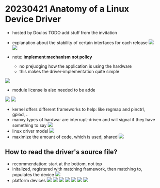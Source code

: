 # 20230421 Anatomy of a Linux Device Driver

* hosted by Doulos
TODO add stuff from the invitation

* explanation about the stability of certain interfaces for each release
![](img00.png)
![](img01.png)
* note: **implement mechanism not policy**
  * no prejudging how the application is using the hardware
  * this makes the driver-implementation quite simple

![](img02.png)
* module license is also needed to be adde

![](img03.png)
![](img04.png)
* kernel offers different frameworks to help: like regmap and pinctrl, gpiod, ..
* manxy types of hardwar are interrupt-driven and will signal if they have something to say
![](img05.png)
* linux driver model
![](img06.png)
* maximize the amount of code, which is used, shared
![](img07.png)
## How to read the driver's source file?
* recommendation: start at the bottom, not top
* initalized, registered with matching framework, then matching to, populates the device
![](img08.png)
* platform devices
![](img09.png)
![](img10.png)
![](img11.png)
![](img12.png)
![](img13.png)
![](img14.png)
![](img15.png)

